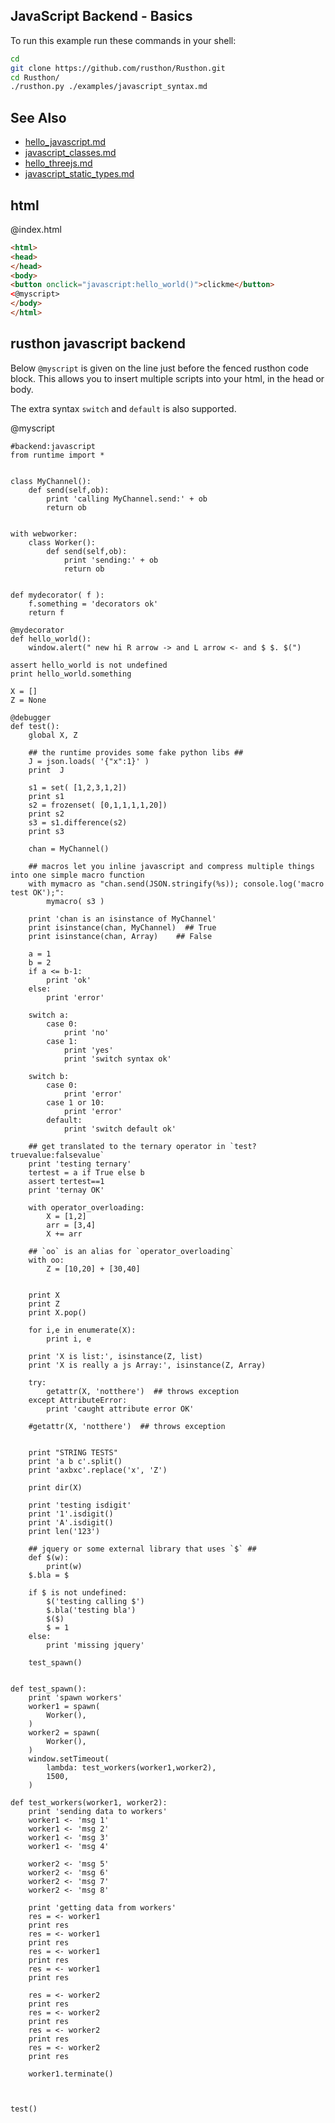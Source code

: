 JavaScript Backend - Basics
-------

To run this example run these commands in your shell:

```bash
cd
git clone https://github.com/rusthon/Rusthon.git
cd Rusthon/
./rusthon.py ./examples/javascript_syntax.md
```

See Also
--------
* [hello_javascript.md](hello_javascript.md)
* [javascript_classes.md](javascript_classes.md)
* [hello_threejs.md](hello_threejs.md)
* [javascript_static_types.md](javascript_static_types.md)



html
----


@index.html
```html
<html>
<head>
</head>
<body>
<button onclick="javascript:hello_world()">clickme</button>
<@myscript>
</body>
</html>
```


rusthon javascript backend
--------------------------

Below `@myscript` is given on the line just before the fenced rusthon code block.  This allows you to insert multiple scripts into your html, in the head or body.

The extra syntax `switch` and `default` is also supported.

@myscript
```rusthon
#backend:javascript
from runtime import *


class MyChannel():
	def send(self,ob):
		print 'calling MyChannel.send:' + ob
		return ob


with webworker:
	class Worker():
		def send(self,ob):
			print 'sending:' + ob
			return ob


def mydecorator( f ):
	f.something = 'decorators ok'
	return f

@mydecorator
def hello_world():
	window.alert(" new hi R arrow -> and L arrow <- and $ $. $(")

assert hello_world is not undefined
print hello_world.something

X = []
Z = None

@debugger
def test():
	global X, Z

	## the runtime provides some fake python libs ##
	J = json.loads( '{"x":1}' )  
	print  J 

	s1 = set( [1,2,3,1,2])
	print s1
	s2 = frozenset( [0,1,1,1,1,20])
	print s2
	s3 = s1.difference(s2)
	print s3

	chan = MyChannel()

	## macros let you inline javascript and compress multiple things into one simple macro function
	with mymacro as "chan.send(JSON.stringify(%s)); console.log('macro test OK');":
		mymacro( s3 )

	print 'chan is an isinstance of MyChannel'
	print isinstance(chan, MyChannel)  ## True
	print isinstance(chan, Array)    ## False

	a = 1
	b = 2
	if a <= b-1:
		print 'ok'
	else:
		print 'error'

	switch a:
		case 0:
			print 'no'
		case 1:
			print 'yes'
			print 'switch syntax ok'

	switch b:
		case 0:
			print 'error'
		case 1 or 10:
			print 'error'
		default:
			print 'switch default ok'

	## get translated to the ternary operator in `test?truevalue:falsevalue`
	print 'testing ternary'
	tertest = a if True else b
	assert tertest==1
	print 'ternay OK'

	with operator_overloading:
		X = [1,2]
		arr = [3,4]
		X += arr

	## `oo` is an alias for `operator_overloading`
	with oo:
		Z = [10,20] + [30,40]


	print X
	print Z
	print X.pop()

	for i,e in enumerate(X):
		print i, e

	print 'X is list:', isinstance(Z, list)
	print 'X is really a js Array:', isinstance(Z, Array)

	try:
		getattr(X, 'notthere')  ## throws exception
	except AttributeError:
		print 'caught attribute error OK'

	#getattr(X, 'notthere')  ## throws exception


	print "STRING TESTS"
	print 'a b c'.split()
	print 'axbxc'.replace('x', 'Z')

	print dir(X)

	print 'testing isdigit'
	print '1'.isdigit()
	print 'A'.isdigit()
	print len('123')

	## jquery or some external library that uses `$` ##
	def $(w):
		print(w)
	$.bla = $

	if $ is not undefined:
		$('testing calling $')
		$.bla('testing bla')
		$($)
		$ = 1
	else:
		print 'missing jquery'

	test_spawn()


def test_spawn():
	print 'spawn workers'
	worker1 = spawn(
		Worker(),
	)
	worker2 = spawn(
		Worker(),
	)
	window.setTimeout(
		lambda: test_workers(worker1,worker2),
		1500,
	)

def test_workers(worker1, worker2):
	print 'sending data to workers'
	worker1 <- 'msg 1'
	worker1 <- 'msg 2'
	worker1 <- 'msg 3'
	worker1 <- 'msg 4'

	worker2 <- 'msg 5'
	worker2 <- 'msg 6'
	worker2 <- 'msg 7'
	worker2 <- 'msg 8'

	print 'getting data from workers'
	res = <- worker1
	print res
	res = <- worker1
	print res
	res = <- worker1
	print res
	res = <- worker1
	print res

	res = <- worker2
	print res
	res = <- worker2
	print res
	res = <- worker2
	print res
	res = <- worker2
	print res

	worker1.terminate()



test()

```
